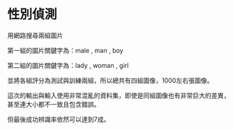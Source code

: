 # 性別偵測

用網路搜尋兩組圖片

第一組的圖片關鍵字為：male , man , boy

第二組的圖片關鍵字為：lady , woman , girl

並將各組評分為測試與訓練兩組，所以總共有四組圖像，1000左右張圖像。



這次的輸出與輸入使用非常混亂的資料集，即使是同組圖像也有非常巨大的差異，甚至連大小都不一致且包含錯誤。

但最後成功辨識率依然可以達到7成。
